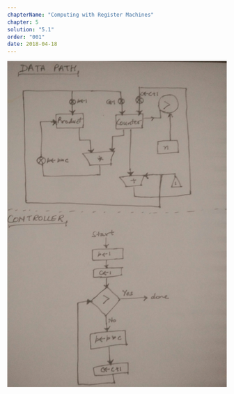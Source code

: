 ```yaml
---
chapterName: "Computing with Register Machines"
chapter: 5
solution: "5.1"
order: "001"
date: 2018-04-18 
---
```


<img src="/assets/img/sicp/5.1.jpg"/>
